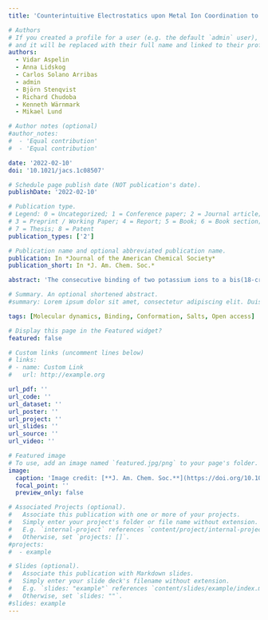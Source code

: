 ```yaml
---
title: 'Counterintuitive Electrostatics upon Metal Ion Coordination to a Receptor with Two Homotopic Binding Sites'

# Authors
# If you created a profile for a user (e.g. the default `admin` user), write the username (folder name) here
# and it will be replaced with their full name and linked to their profile.
authors:
  - Vidar Aspelin
  - Anna Lidskog
  - Carlos Solano Arribas
  - admin
  - Björn Stenqvist
  - Richard Chudoba
  - Kenneth Wärnmark
  - Mikael Lund

# Author notes (optional)
#author_notes:
#  - 'Equal contribution'
#  - 'Equal contribution'

date: '2022-02-10'
doi: '10.1021/jacs.1c08507'

# Schedule page publish date (NOT publication's date).
publishDate: '2022-02-10'

# Publication type.
# Legend: 0 = Uncategorized; 1 = Conference paper; 2 = Journal article;
# 3 = Preprint / Working Paper; 4 = Report; 5 = Book; 6 = Book section;
# 7 = Thesis; 8 = Patent
publication_types: ['2']

# Publication name and optional abbreviated publication name.
publication: In *Journal of the American Chemical Society*
publication_short: In *J. Am. Chem. Soc.*

abstract: 'The consecutive binding of two potassium ions to a bis(18-crown-6) analogue of Tröger’s base (BCETB) in water was studied by isothermal titration calorimetry using four different salts, KCl, KI, KSCN, and K2SO4. A counterintuitive result was observed: the enthalpy change associated with the binding of the second ion is more negative than that of the first (ΔHbind,2° < ΔHbind,1°). This remarkable finding is supported by continuum electrostatic theory as well as by atomic scale replica exchange molecular dynamics simulations, where the latter robustly reproduces experimental trends for all simulated salts, KCl, KI, and KSCN, using multiple force fields. While an enthalpic K+–K+attraction in water poses a small, but fundamentally important, contribution to the overall interaction, the probability of the collapsed conformation (COL) of BCETB, where both crown ether moieties (CEs) of BCETB are bent in toward the cavity, was found to increase successively upon binding of the first and second potassium ions. The promotion of the COL conformation reveals favorable intrinsic interactions between the potassium coordinated CEs, which further contribute to the observation that ΔHbind,2° < ΔHbind,1°. While the observed trend is independent of the counterion, the origin of the significantly larger magnitude of the difference ΔHbind,2° – ΔHbind,1° observed experimentally for KSCN was studied in light of the weaker hydration of the thiocyanate anion, resulting in an enrichment of thiocyanate ions close to BCETB compared to the other studied counterions.'

# Summary. An optional shortened abstract.
#summary: Lorem ipsum dolor sit amet, consectetur adipiscing elit. Duis posuere tellus ac convallis placerat. Proin tincidunt magna sed ex sollicitudin condimentum.

tags: [Molecular dynamics, Binding, Conformation, Salts, Open access]

# Display this page in the Featured widget?
featured: false

# Custom links (uncomment lines below)
# links:
# - name: Custom Link
#   url: http://example.org

url_pdf: ''
url_code: ''
url_dataset: ''
url_poster: ''
url_project: ''
url_slides: ''
url_source: ''
url_video: ''

# Featured image
# To use, add an image named `featured.jpg/png` to your page's folder.
image:
  caption: 'Image credit: [**J. Am. Chem. Soc.**](https://doi.org/10.1021/jacs.1c08507)'
  focal_point: ''
  preview_only: false

# Associated Projects (optional).
#   Associate this publication with one or more of your projects.
#   Simply enter your project's folder or file name without extension.
#   E.g. `internal-project` references `content/project/internal-project/index.md`.
#   Otherwise, set `projects: []`.
#projects:
#  - example

# Slides (optional).
#   Associate this publication with Markdown slides.
#   Simply enter your slide deck's filename without extension.
#   E.g. `slides: "example"` references `content/slides/example/index.md`.
#   Otherwise, set `slides: ""`.
#slides: example
---
```


